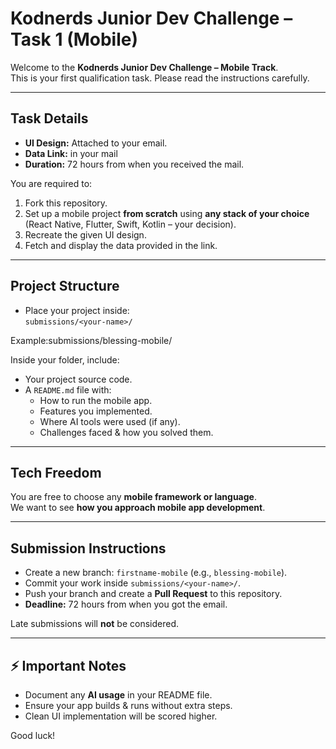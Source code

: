 # Kodnerds Junior Dev Challenge – Task 1 (Mobile)

Welcome to the **Kodnerds Junior Dev Challenge – Mobile Track**.  
This is your first qualification task. Please read the instructions carefully.

---

##  Task Details
- **UI Design:** Attached to your email.
- **Data Link:** in your mail
- **Duration:** 72 hours from when you received the mail.

You are required to:
1. Fork this repository.
2. Set up a mobile project **from scratch** using **any stack of your choice**  
   (React Native, Flutter, Swift, Kotlin – your decision).
3. Recreate the given UI design.
4. Fetch and display the data provided in the link.

---

## Project Structure
- Place your project inside:  
  `submissions/<your-name>/`

Example:submissions/blessing-mobile/

Inside your folder, include:
- Your project source code.
- A `README.md` file with:
  - How to run the mobile app.
  - Features you implemented.
  - Where AI tools were used (if any).
  - Challenges faced & how you solved them.

---

##  Tech Freedom
You are free to choose any **mobile framework or language**.  
We want to see **how you approach mobile app development**.

---

##  Submission Instructions
- Create a new branch: `firstname-mobile` (e.g., `blessing-mobile`).
- Commit your work inside `submissions/<your-name>/`.
- Push your branch and create a **Pull Request** to this repository.
- **Deadline:** 72 hours from when you got the email.

Late submissions will **not** be considered.

---

## ⚡ Important Notes
- Document any **AI usage** in your README file.
- Ensure your app builds & runs without extra steps.
- Clean UI implementation will be scored higher.

Good luck! 

